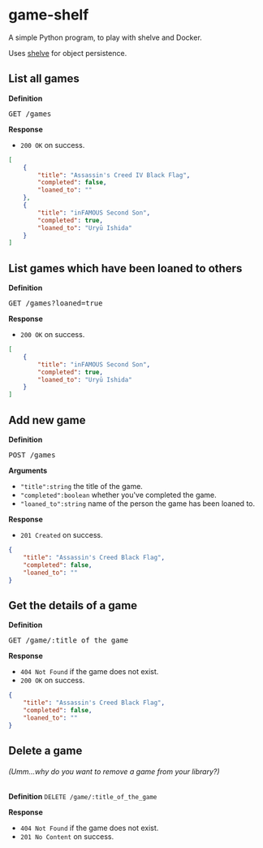 # game-shelf
A simple Python program, to play with shelve and Docker.

Uses [shelve](https://docs.python.org/3/library/shelve.html) for object persistence.

## List all games
**Definition**
<pre>GET /games</pre>

**Response**
- `200 OK` on success.
```json
[
    {
        "title": "Assassin's Creed IV Black Flag",
        "completed": false,
        "loaned_to": ""
    },
    {
        "title": "inFAMOUS Second Son",
        "completed": true,
        "loaned_to": "Uryū Ishida"
    }
]
```

## List games which have been loaned to others
**Definition**
<pre>GET /games?loaned=true</pre>

**Response**
- `200 OK` on success.
```json
[
    {
        "title": "inFAMOUS Second Son",
        "completed": true,
        "loaned_to": "Uryū Ishida"
    }
]
```

## Add new game
**Definition**
<pre>POST /games</pre>

**Arguments**
- `"title":string` the title of the game.
- `"completed":boolean` whether you've completed the game.
- `"loaned_to":string` name of the person the game has been loaned to.

**Response**
- `201 Created` on success.
```json
{
    "title": "Assassin's Creed Black Flag",
    "completed": false,
    "loaned_to": ""
}
```

## Get the details of a game
**Definition**
<pre>GET /game/:title_of_the_game</pre>

**Response**
- `404 Not Found` if the game does not exist.
- `200 OK` on success.
```json
{
    "title": "Assassin's Creed Black Flag",
    "completed": false,
    "loaned_to": ""
}
```

## Delete a game
###### (Umm...why do you want to remove a game from your library?)
**Definition**
`DELETE /game/:title_of_the_game`

 **Response**
 - `404 Not Found` if the game does not exist.
 - `201 No Content` on success.
